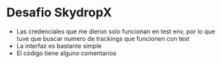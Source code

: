 # Desafio SkydropX
- Las credenciales que me dieron solo funcionan en test env, por lo que tuve que buscar numero de trackings que funcionen con test
- La interfaz es bastante simple
- El código tiene alguno comentarios
